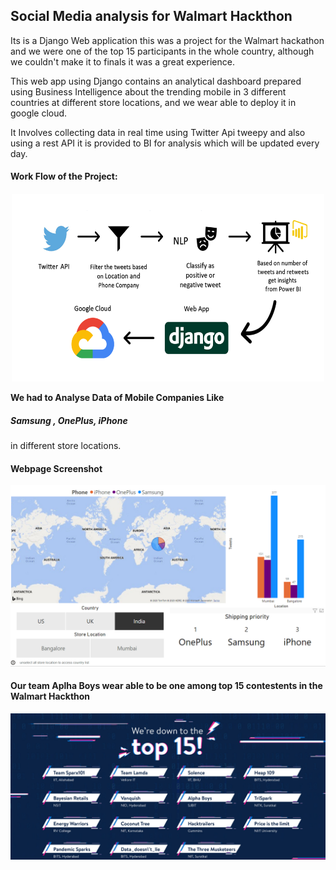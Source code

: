 <h2>Social Media analysis for Walmart Hackthon</h2>
Its is a Django Web application this was a project for the Walmart hackathon and we were one of the top 15 participants in the whole country, although we couldn't make it to finals it was a great experience. 

This web app using Django contains an analytical dashboard prepared using Business Intelligence about the trending mobile in 3 different countries at different store locations, and we wear able to deploy it in google cloud.

It Involves collecting data in real time using Twitter Api tweepy and also using a rest API it is provided to BI for analysis which will be updated every day.

<h4>Work Flow of the Project:<h4>
<p align ='center'>
  <img src="https://github.com/parik1999/Walmart_Social_Analytics/blob/master/Images/1.PNG" width="500" height="300">
 </p>
  
  We had to Analyse Data of Mobile Companies Like <h5>Samsung , OnePlus, iPhone</h5> in different store locations. 
 <h4>Webpage Screenshot</h4>

<p><img src="https://github.com/parik1999/Walmart_Social_Analytics/blob/master/Images/2.PNG"></p>
<h4>Our team Aplha Boys wear able to be one among top 15 contestents in the Walmart Hackthon</h4>
<p><img src="https://github.com/parik1999/Walmart_Social_Analytics/blob/master/Images/3.png"></p>
